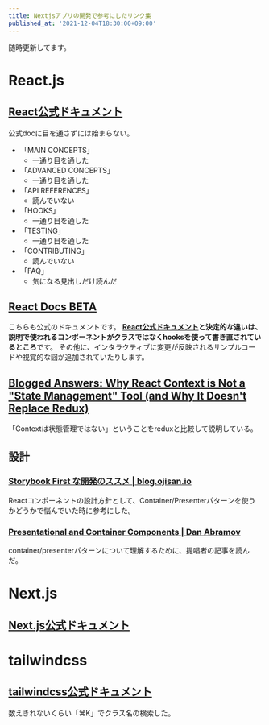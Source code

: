 ```yaml
---
title: Nextjsアプリの開発で参考にしたリンク集
published_at: '2021-12-04T18:30:00+09:00'
---
```


随時更新してます。

# React.js

## [React公式ドキュメント](https://ja.reactjs.org/docs/getting-started.html)

公式docに目を通さずには始まらない。

* 「MAIN CONCEPTS」
  * 一通り目を通した
* 「ADVANCED CONCEPTS」
  * 一通り目を通した
* 「API REFERENCES」
  * 読んでいない
* 「HOOKS」
  * 一通り目を通した
* 「TESTING」
  * 一通り目を通した
* 「CONTRIBUTING」
  * 読んでいない
* 「FAQ」
  * 気になる見出しだけ読んだ

## [React Docs BETA](https://beta.reactjs.org/)

こちらも公式のドキュメントです。
**[React公式ドキュメント](https://ja.reactjs.org/docs/getting-started.html)と決定的な違いは、説明で使われるコンポーネントがクラスではなくhooksを使って書き直されているところ**です。
その他に、インタラクティブに変更が反映されるサンプルコードや視覚的な図が追加されていたりします。

## [Blogged Answers: Why React Context is Not a "State Management" Tool (and Why It Doesn't Replace Redux)](https://blog.isquaredsoftware.com/2021/01/context-redux-differences)

「Contextは状態管理ではない」ということをreduxと比較して説明している。

## 設計

### [Storybook First な開発のススメ | blog.ojisan.io](https://blog.ojisan.io/storybook-first-develop/)

Reactコンポーネントの設計方針として、Container/Presenterパターンを使うかどうかで悩んでいた時に参考にした。

### [Presentational and Container Components | Dan Abramov](https://medium.com/@dan_abramov/smart-and-dumb-components-7ca2f9a7c7d0)

container/presenterパターンについて理解するために、提唱者の記事を読んだ。

# Next.js

## [Next.js公式ドキュメント](https://nextjs.org/docs/getting-started)

# tailwindcss

## [tailwindcss公式ドキュメント](https://tailwindcss.com/docs)

数えきれないくらい「⌘K」でクラス名の検索した。
